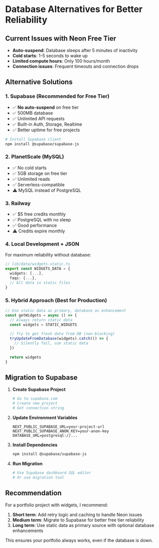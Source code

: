# Database Alternatives for Better Reliability

## Current Issues with Neon Free Tier

- **Auto-suspend**: Database sleeps after 5 minutes of inactivity
- **Cold starts**: 1-5 seconds to wake up
- **Limited compute hours**: Only 100 hours/month
- **Connection issues**: Frequent timeouts and connection drops

## Alternative Solutions

### 1. **Supabase** (Recommended for Free Tier)
- ✅ **No auto-suspend** on free tier
- ✅ 500MB database
- ✅ Unlimited API requests
- ✅ Built-in Auth, Storage, Realtime
- ✅ Better uptime for free projects

```bash
# Install Supabase client
npm install @supabase/supabase-js
```

### 2. **PlanetScale** (MySQL)
- ✅ No cold starts
- ✅ 5GB storage on free tier
- ✅ Unlimited reads
- ✅ Serverless-compatible
- ⚠️ MySQL instead of PostgreSQL

### 3. **Railway** 
- ✅ $5 free credits monthly
- ✅ PostgreSQL with no sleep
- ✅ Good performance
- ⚠️ Credits expire monthly

### 4. **Local Development + JSON**
For maximum reliability without database:

```typescript
// lib/data/widgets-static.ts
export const WIDGETS_DATA = {
  widgets: [...],
  faqs: {...},
  // All data in static files
}
```

### 5. **Hybrid Approach** (Best for Production)
```typescript
// Use static data as primary, database as enhancement
const getWidgets = async () => {
  // Always return static data
  const widgets = STATIC_WIDGETS
  
  // Try to get fresh data from DB (non-blocking)
  tryUpdateFromDatabase(widgets).catch(() => {
    // Silently fail, use static data
  })
  
  return widgets
}
```

## Migration to Supabase

1. **Create Supabase Project**
   ```bash
   # Go to supabase.com
   # Create new project
   # Get connection string
   ```

2. **Update Environment Variables**
   ```env
   NEXT_PUBLIC_SUPABASE_URL=your-project-url
   NEXT_PUBLIC_SUPABASE_ANON_KEY=your-anon-key
   DATABASE_URL=postgresql://...
   ```

3. **Install Dependencies**
   ```bash
   npm install @supabase/supabase-js
   ```

4. **Run Migration**
   ```bash
   # Use Supabase dashboard SQL editor
   # Or use migration tool
   ```

## Recommendation

For a portfolio project with widgets, I recommend:

1. **Short term**: Add retry logic and caching to handle Neon issues
2. **Medium term**: Migrate to Supabase for better free tier reliability
3. **Long term**: Use static data as primary source with optional database enhancements

This ensures your portfolio always works, even if the database is down.